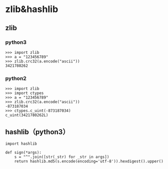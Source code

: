 # zlib&hashlib

## zlib

### python3

```text
>>> import zlib
>>> a = "123456789"
>>> zlib.crc32(a.encode("ascii"))
3421780262
```

### python2

```text
>>> import zlib
>>> import ctypes
>>> a = "123456789"
>>> zlib.crc32(a.encode("ascii"))
-873187034
>>> ctypes.c_uint(-873187034)
c_uint(3421780262L)
```

## hashlib（python3）

```text
import hashlib
    
def sign(*args):
    s = "^".join([str(_str) for _str in args])
    return hashlib.md5(s.encode(encoding='utf-8')).hexdigest().upper()
    
```

